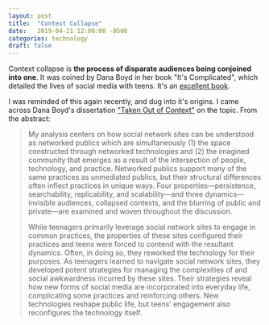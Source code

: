 ```yaml
---
layout: post
title:  "Context Collapse"
date:   2019-04-21 12:00:00 -0500
categories: technology
draft: false
---
```


Context collapse is **the process of disparate audiences being conjoined into one**. It was coined by Dana Boyd in her book "It's Complicated", which detailed the lives of social media with teens. It's an [excellent book](https://www.amazon.com/exec/obidos/ASIN/0300166311/apophenia-20). 

I was reminded of this again recently, and dug into it's origins. I came across Dana Boyd's dissertation ["Taken Out of Context"](http://www.danah.org/papers/TakenOutOfContext.pdf) on the topic. From the abstract:

> My analysis centers on how social network sites can be understood as networked
publics which are simultaneously (1) the space constructed through networked 
technologies and (2) the imagined community that emerges as a result of the
intersection of people, technology, and practice. Networked publics support many of
the same practices as unmediated publics, but their structural differences often
inflect practices in unique ways. Four properties—persistence, searchability,
replicability, and scalability—and three dynamics—invisible audiences, collapsed
contexts, and the blurring of public and private—are examined and woven
throughout the discussion.
> 
> While teenagers primarily leverage social network sites to engage in common
practices, the properties of these sites configured their practices and teens were
forced to contend with the resultant dynamics. Often, in doing so, they reworked
the technology for their purposes. As teenagers learned to navigate social network
sites, they developed potent strategies for managing the complexities of and social
awkwardness incurred by these sites. Their strategies reveal how new forms of social
media are incorporated into everyday life, complicating some practices and
reinforcing others. New technologies reshape public life, but teens’ engagement also
reconfigures the technology itself. 